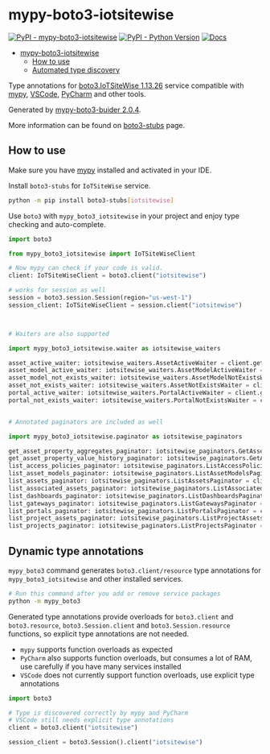 # mypy-boto3-iotsitewise

[![PyPI - mypy-boto3-iotsitewise](https://img.shields.io/pypi/v/mypy-boto3-iotsitewise.svg?color=blue)](https://pypi.org/project/mypy-boto3-iotsitewise)
[![PyPI - Python Version](https://img.shields.io/pypi/pyversions/mypy-boto3-iotsitewise.svg?color=blue)](https://pypi.org/project/mypy-boto3-iotsitewise)
[![Docs](https://img.shields.io/readthedocs/mypy-boto3-builder.svg?color=blue)](https://mypy-boto3-builder.readthedocs.io/)

- [mypy-boto3-iotsitewise](#mypy-boto3-iotsitewise)
  - [How to use](#how-to-use)
  - [Automated type discovery](#automated-type-discovery)

Type annotations for
[boto3.IoTSiteWise 1.13.26](https://boto3.amazonaws.com/v1/documentation/api/1.13.26/reference/services/iotsitewise.html#IoTSiteWise) service
compatible with [mypy](https://github.com/python/mypy), [VSCode](https://code.visualstudio.com/),
[PyCharm](https://www.jetbrains.com/pycharm/) and other tools.

Generated by [mypy-boto3-buider 2.0.4](https://github.com/vemel/mypy_boto3_builder).

More information can be found on [boto3-stubs](https://pypi.org/project/boto3-stubs/) page.

## How to use

Make sure you have [mypy](https://github.com/python/mypy) installed and activated in your IDE.

Install `boto3-stubs` for `IoTSiteWise` service.

```bash
python -m pip install boto3-stubs[iotsitewise]
```

Use `boto3` with `mypy_boto3_iotsitewise` in your project and enjoy type checking and auto-complete.

```python
import boto3

from mypy_boto3_iotsitewise import IoTSiteWiseClient

# Now mypy can check if your code is valid.
client: IoTSiteWiseClient = boto3.client("iotsitewise")

# works for session as well
session = boto3.session.Session(region="us-west-1")
session_client: IoTSiteWiseClient = session.client("iotsitewise")



# Waiters are also supported

import mypy_boto3_iotsitewise.waiter as iotsitewise_waiters

asset_active_waiter: iotsitewise_waiters.AssetActiveWaiter = client.get_waiter("asset_active")
asset_model_active_waiter: iotsitewise_waiters.AssetModelActiveWaiter = client.get_waiter("asset_model_active")
asset_model_not_exists_waiter: iotsitewise_waiters.AssetModelNotExistsWaiter = client.get_waiter("asset_model_not_exists")
asset_not_exists_waiter: iotsitewise_waiters.AssetNotExistsWaiter = client.get_waiter("asset_not_exists")
portal_active_waiter: iotsitewise_waiters.PortalActiveWaiter = client.get_waiter("portal_active")
portal_not_exists_waiter: iotsitewise_waiters.PortalNotExistsWaiter = client.get_waiter("portal_not_exists")


# Annotated paginators are included as well

import mypy_boto3_iotsitewise.paginator as iotsitewise_paginators

get_asset_property_aggregates_paginator: iotsitewise_paginators.GetAssetPropertyAggregatesPaginator = client.get_paginator("get_asset_property_aggregates")
get_asset_property_value_history_paginator: iotsitewise_paginators.GetAssetPropertyValueHistoryPaginator = client.get_paginator("get_asset_property_value_history")
list_access_policies_paginator: iotsitewise_paginators.ListAccessPoliciesPaginator = client.get_paginator("list_access_policies")
list_asset_models_paginator: iotsitewise_paginators.ListAssetModelsPaginator = client.get_paginator("list_asset_models")
list_assets_paginator: iotsitewise_paginators.ListAssetsPaginator = client.get_paginator("list_assets")
list_associated_assets_paginator: iotsitewise_paginators.ListAssociatedAssetsPaginator = client.get_paginator("list_associated_assets")
list_dashboards_paginator: iotsitewise_paginators.ListDashboardsPaginator = client.get_paginator("list_dashboards")
list_gateways_paginator: iotsitewise_paginators.ListGatewaysPaginator = client.get_paginator("list_gateways")
list_portals_paginator: iotsitewise_paginators.ListPortalsPaginator = client.get_paginator("list_portals")
list_project_assets_paginator: iotsitewise_paginators.ListProjectAssetsPaginator = client.get_paginator("list_project_assets")
list_projects_paginator: iotsitewise_paginators.ListProjectsPaginator = client.get_paginator("list_projects")
```

## Dynamic type annotations

`mypy_boto3` command generates `boto3.client/resource` type annotations for
`mypy_boto3_iotsitewise` and other installed services.

```bash
# Run this command after you add or remove service packages
python -m mypy_boto3
```

Generated type annotations provide overloads for `boto3.client` and `boto3.resource`,
`boto3.Session.client` and `boto3.Session.resource` functions,
so explicit type annotations are not needed.

- `mypy` supports function overloads as expected
- `PyCharm` also supports function overloads, but consumes a lot of RAM, use carefully if you have many services installed
- `VSCode` does not currently support function overloads, use explicit type annotations

```python
import boto3

# Type is discovered correctly by mypy and PyCharm
# VSCode still needs explicit type annotations
client = boto3.client("iotsitewise")

session_client = boto3.Session().client("iotsitewise")
```